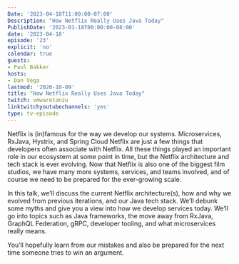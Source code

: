 ```yaml
---
Date: '2023-04-18T11:00:00-07:00'
Description: "How Netflix Really Uses Java Today"
PublishDate: '2023-01-18T00:00:00-08:00'
date: '2023-04-18'
episode: '23'
explicit: 'no'
calendar: true
guests:
- Paul Bakker
hosts:
- Dan Vega
lastmod: '2020-10-09'
title: "How Netflix Really Uses Java Today"
twitch: vmwaretanzu
linktwitchyoutubechannels: 'yes'
type: tv-episode
---
```


Netflix is (in)famous for the way we develop our systems. Microservices, RxJava, Hystrix, and Spring Cloud Netflix are just a few things that developers often associate with Netflix. All these things played an important role in our ecosystem at some point in time, but the Netflix architecture and tech stack is ever evolving. Now that Netflix is also one of the biggest film studios, we have many more systems, services, and teams involved, and of course we need to be prepared for the ever-growing scale.

In this talk, we’ll discuss the current Netflix architecture(s), how and why we evolved from previous iterations, and our Java tech stack. We’ll debunk some myths and give you a view into how we develop services today. We’ll go into topics such as Java frameworks, the move away from RxJava, GraphQL Federation, gRPC, developer tooling, and what microservices really means. 

You’ll hopefully learn from our mistakes and also be prepared for the next time someone tries to win an argument.